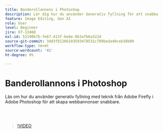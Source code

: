 ```yaml
---
title: Banderollannons i Photoshop
description: Lär dig hur du använder Generativ fyllning för att snabba upp skapandet av webbannonser
feature: Image Editing, Gen AI
role: User
level: Beginner
jira: KT-13468
exl-id: 52190b7b-fe67-413f-be4e-8b3afb6a322d
source-git-commit: 3dd3f81266103593478531c789beda40ceb38b90
workflow-type: tm+mt
source-wordcount: '41'
ht-degree: 0%

---
```


# Banderollannons i Photoshop

Läs om hur du använder generativ fyllning med teknik från Adobe Firefly i Adobe Photoshop för att skapa webbannonser snabbare.

<br> 

>[!VIDEO](https://video.tv.adobe.com/v/3444538?quality=12&learn=on&hidetitle=true&captions=swe)
